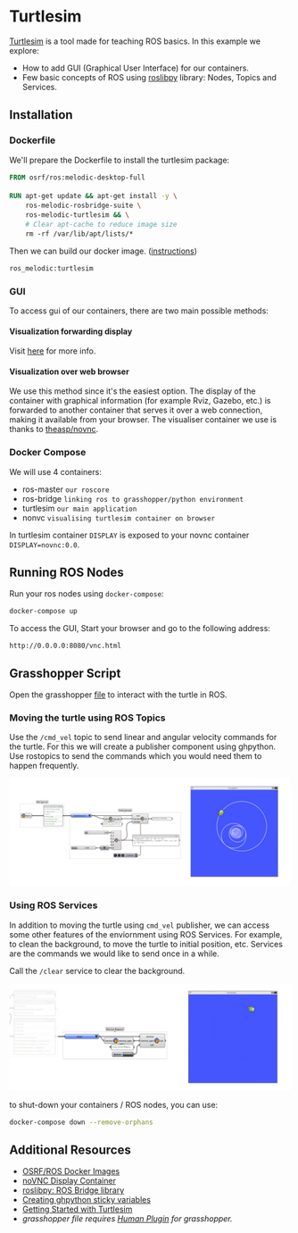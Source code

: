 # Turtlesim

[Turtlesim](http://wiki.ros.org/turtlesim) is a tool made for teaching ROS basics. In this example we explore:

- How to add GUI (Graphical User Interface) for our containers.
- Few basic concepts of ROS using [roslibpy](https://roslibpy.readthedocs.io/en/latest/index.html) library: Nodes, Topics and Services.

## Installation

### Dockerfile

We'll prepare the Dockerfile to install the turtlesim package:

```Dockerfile
FROM osrf/ros:melodic-desktop-full

RUN apt-get update && apt-get install -y \
    ros-melodic-rosbridge-suite \
    ros-melodic-turtlesim && \
    # Clear apt-cache to reduce image size
    rm -rf /var/lib/apt/lists/*
```

Then we can build our docker image. ([instructions](https://github.com/MRAC-IAAC/ROSinGrasshopper/tree/main/00-HelloWorld%20in%20Docker#building-our-first-image-using-dockerfile))

```Bash
ros_melodic:turtlesim
```

### GUI

To access gui of our containers, there are two main possible methods:

#### Visualization forwarding display

Visit [here](https://gramaziokohler.github.io/compas_fab/latest/backends/web_x11_gui.html#visualization-forwarding-display-1) for more info.

#### Visualization over web browser
  
We use this method since it's the easiest option. The display of the container with graphical information (for example Rviz, Gazebo, etc.) is forwarded to another container that serves it over a web connection, making it available from your browser. The visualiser container we use is thanks to [theasp/novnc](https://hub.docker.com/r/theasp/novnc/).

### Docker Compose

We will use 4 containers:

- ros-master `our roscore`
- ros-bridge `linking ros to grasshopper/python environment`
- turtlesim `our main application`
- nonvc `visualising turtlesim container on browser`

In turtlesim container `DISPLAY` is exposed to your novnc container `DISPLAY=novnc:0.0`.

## Running ROS Nodes

Run your ros nodes using `docker-compose`:

```Bash
docker-compose up
```

To access the GUI, Start your browser and go to the following address:

```Link
http://0.0.0.0:8080/vnc.html
```

## Grasshopper Script

Open the grasshopper [file](Turtlesim.gh) to interact with the turtle in ROS.

### Moving the turtle using ROS Topics

Use the `/cmd_vel` topic to send linear and angular velocity commands for the turtle. For this we will create a publisher component using ghpython.
Use rostopics to send the commands which you would need them to happen frequently.

![publisher](media/Publisher.jpg)

### Using ROS Services

In addition to moving the turtle using `cmd_vel` publisher, we can access some other features of the enviornment using ROS Services.
For example, to clean the background, to move the turtle to initial position, etc.
Services are the commands we would like to send once in a while.

Call the `/clear` service to clear the background.

![services](./media/ServiceCall.jpg)

to shut-down your containers / ROS nodes, you can use:

```bash
docker-compose down --remove-orphans
```

## Additional Resources

- [OSRF/ROS Docker Images](https://hub.docker.com/r/osrf/ros/tags?page=1&ordering=last_updated)
- [noVNC Display Container](https://hub.docker.com/r/theasp/novnc)
- [roslibpy: ROS Bridge library](https://roslibpy.readthedocs.io/en/latest/index.html)
- [Creating ghpython sticky variables](https://developer.rhino3d.com/guides/rhinopython/ghpython-global-sticky/)
- [Getting Started with Turtlesim](http://wiki.ros.org/turtlesim)
- *grasshopper file requires [Human Plugin](https://www.food4rhino.com/en/app/human) for grasshopper.*